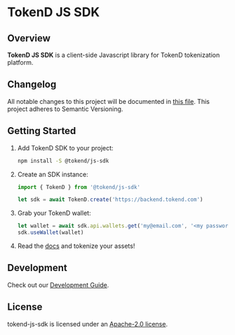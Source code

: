 # TokenD JS SDK

## Overview

**TokenD JS SDK** is a client-side Javascript library for TokenD tokenization platform.

## Changelog

All notable changes to this project will be documented in [this file](./CHANGELOG.md). This project adheres to Semantic Versioning.

## Getting Started

1. Add TokenD SDK to your project:

    ```sh
    npm install -S @tokend/js-sdk
    ```

1. Create an SDK instance:

    ```js
    import { TokenD } from '@tokend/js-sdk'

    let sdk = await TokenD.create('https://backend.tokend.com')
    ```

1. Grab your TokenD wallet:

    ```js
    let wallet = await sdk.api.wallets.get('my@email.com', '<my password>')
    sdk.useWallet(wallet)
    ```

1. Read the [docs](https://tokend.github.io/new-js-sdk/) and tokenize your assets!

## Development

Check out our [Development Guide](https://tokend.github.io/new-js-sdk/#development-guide).

## License

tokend-js-sdk is licensed under an [Apache-2.0 license](./LICENSE).
